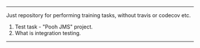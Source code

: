 -------------------
Just repository for performing training tasks, without travis or codecov etc.
1. Test task - "Pooh JMS" project.
2. What is integration testing.
-------------------